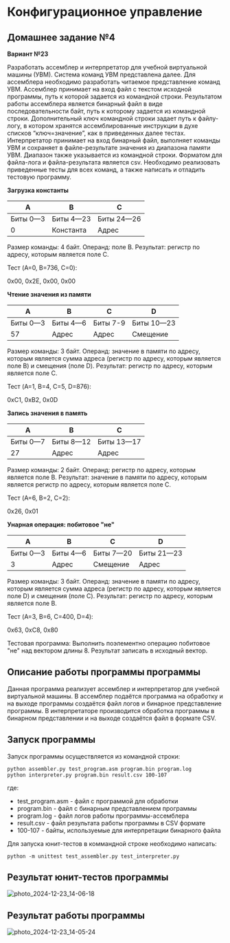 # Конфигурационное управление

## Домашнее задание №4

**Вариант №23**

  Разработать ассемблер и интерпретатор для учебной виртуальной машины (УВМ). Система команд УВМ представлена далее.
  Для ассемблера необходимо разработать читаемое представление команд УВМ. Ассемблер принимает на вход файл с текстом исходной программы, путь к которой задается из командной строки. Результатом работы ассемблера является бинарный файл в виде последовательности байт, путь к которому задается из командной строки. Дополнительный ключ командной строки задает путь к файлу-логу, в котором хранятся ассемблированные инструкции в духе списков “ключ=значение”, как в приведенных далее тестах.
  Интерпретатор принимает на вход бинарный файл, выполняет команды УВМ и сохраняет в файле-результате значения из диапазона памяти УВМ. Диапазон также указывается из командной строки.
  Форматом для файла-лога и файла-результата является csv.
  Необходимо реализовать приведенные тесты для всех команд, а также написать и отладить тестовую программу.

**Загрузка константы**

| A | B | C |
|---|---|---|
| Биты 0—3 | Биты 4—23 | Биты 24—26 |
| 0 | Константа | Адрес |

Размер команды: 4 байт. Операнд: поле B. Результат: регистр по адресу, которым является поле C.

Тест (A=0, B=736, C=0):

0x00, 0x2E, 0x00, 0x00


**Чтение значения из памяти**

| A | B | C | D |
|---|---|---|---|
| Биты 0—3 | Биты 4—6 | Биты 7-9 | Биты 10—23 |
| 57 | Адрес | Адрес | Смещение |

Размер команды: 3 байт. Операнд: значение в памяти по адресу, которым является сумма адреса (регистр по адресу, которым является поле B) и смещения (поле D). Результат: регистр по адресу, которым является поле C.

Тест (A=1, B=4, C=5, D=876):

0xC1, 0xB2, 0x0D


**Запись значения в память**

| A | B | C |
|---|---|---|
| Биты 0—7 | Биты 8—12 | Биты 13—17 |
| 27 | Адрес | Адрес |

Размер команды: 2 байт. Операнд: регистр по адресу, которым является поле B. Результат: значение в памяти по адресу, которым является регистр по адресу, которым является поле C.

Тест (A=6, B=2, C=2):

0x26, 0x01


**Унарная операция: побитовое "не"**

| A | B | C | D |
|---|---|---|---|
| Биты 0—3 | Биты 4—6 | Биты 7—20 | Биты 21—23 |
| 3 | Адрес | Смещение | Адрес |

Размер команды: 3 байт. Операнд: значение в памяти по адресу, которым является сумма адреса (регистр по адресу, которым является поле D) и смещения (поле C). Результат: регистр по адресу, которым является поле B.

Тест (A=3, B=6, C=400, D=4):

0x63, 0xC8, 0x80

Тестовая программа: Выполнить поэлементно операцию побитовое "не" над вектором длины 8.
Результат записать в исходный вектор.


## Описание работы программы программы

Данная программа реализует ассемблер и интерпретатор для учебной виртуальной машины. В ассемблер подаётся программа на обработку и на выходе программы создаётся файл логов и бинарное представление программы. В интерпретаторе производится обработка программы в бинарном представлении и на выходе создаётся файл в формате CSV.


## Запуск программы

Запуск программы осуществляется из командной строки:
```
python assembler.py test_program.asm program.bin program.log
python interpreter.py program.bin result.csv 100-107
```
где:
* test_program.asm - файл с программой для обработки
* program.bin - файл с бинарным представлением программы
* program.log - файл логов работы программы-ассемблера
* result.csv - файл результата работы программы в CSV формате
* 100-107 - байты, используемые для интерпретации бинарного файла

Для запуска юнит-тестов в коммандной строке необходимо написать:
```
python -m unittest test_assembler.py test_interpreter.py
```


## Результат юнит-тестов программы


![photo_2024-12-23_14-06-18](https://github.com/user-attachments/assets/0b230aeb-5c86-4595-b2d4-a5f7d55a64ed)


## Результат работы программы


![photo_2024-12-23_14-05-24](https://github.com/user-attachments/assets/2a57f1c4-623b-4d43-8c1c-6d3174167eac)
